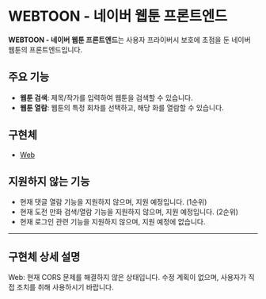 # WEBTOON - 네이버 웹툰 프론트엔드

**WEBTOON - 네이버 웹툰 프론트엔드**는 사용자 프라이버시 보호에 초점을 둔 네이버 웹툰의 프론트엔드입니다.<br>

## 주요 기능

- **웹툰 검색**: 제목/작가를 입력하여 웹툰을 검색할 수 있습니다.
- **웹툰 열람**: 웹툰의 특정 회차를 선택하고, 해당 화를 열람할 수 있습니다.

## 구현체
- [Web](https://breeze.cat/webtoon/)

## 지원하지 않는 기능
- 현재 댓글 열람 기능을 지원하지 않으며, 지원 예정입니다. (1순위)
- 현재 도전 만화 검색/열람 기능을 지원하지 않으며, 지원 예정입니다. (2순위)
- 현재 로그인 관련 기능을 지원하지 않으며, 지원 예정에 없습니다.

***
## 구현체 상세 설명
Web: 현재 CORS 문제를 해결하지 않은 상태입니다. 수정 계획이 없으며, 사용자가 직접 조치를 취해 사용하시기 바랍니다.
